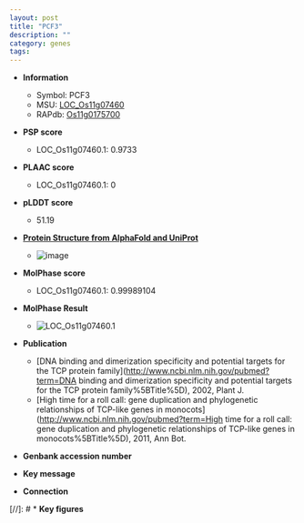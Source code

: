 ```yaml
---
layout: post
title: "PCF3"
description: ""
category: genes
tags: 
---
```


* **Information**  
    + Symbol: PCF3  
    + MSU: [LOC_Os11g07460](http://rice.plantbiology.msu.edu/cgi-bin/ORF_infopage.cgi?orf=LOC_Os11g07460)  
    + RAPdb: [Os11g0175700](http://rapdb.dna.affrc.go.jp/viewer/gbrowse_details/irgsp1?name=Os11g0175700)  

* **PSP score**  
    + LOC_Os11g07460.1: 0.9733 

* **PLAAC score**  
    + LOC_Os11g07460.1: 0 

* **pLDDT score**
    + 51.19

* **[Protein Structure from AlphaFold and UniProt](https://www.uniprot.org/uniprotkb/Q53PH2/entry#structure)**
    + ![image](https://ricepsp.github.io/images/Q5/AF-Q53PH2-F1.png)

* **MolPhase score**
    + LOC_Os11g07460.1: 0.99989104

* **MolPhase Result**
    + ![LOC_Os11g07460.1](https://304243504.github.io/Pictures/LOC_Os11g/LOC_Os11g07460.1.png)

* **Publication**  
    + [DNA binding and dimerization specificity and potential targets for the TCP protein family](http://www.ncbi.nlm.nih.gov/pubmed?term=DNA binding and dimerization specificity and potential targets for the TCP protein family%5BTitle%5D), 2002, Plant J.
    + [High time for a roll call: gene duplication and phylogenetic relationships of TCP-like genes in monocots](http://www.ncbi.nlm.nih.gov/pubmed?term=High time for a roll call: gene duplication and phylogenetic relationships of TCP-like genes in monocots%5BTitle%5D), 2011, Ann Bot.

* **Genbank accession number**  

* **Key message**  

* **Connection**  

[//]: # * **Key figures**  


